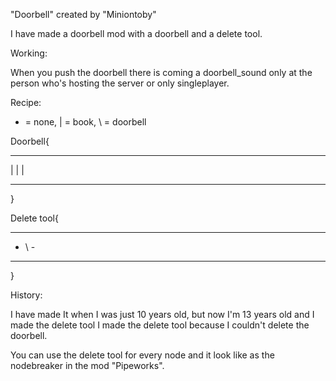 "Doorbell" created by "Miniontoby"

I have made a doorbell mod with a doorbell and a delete tool. 


Working:

When you push the doorbell there is coming a doorbell_sound only at the person who's hosting the server or only singleplayer.


Recipe:

- = none,  | = book,  \ = doorbell

Doorbell{

- - -
| | |
- - -
}

Delete tool{

- - -
- \ -
- - -
}


History:

I have made It when I was just 10 years old, but now I'm 13 years old and I made the delete tool 
I made the delete tool because I couldn't delete the doorbell. 


You can use the delete tool for every node and it look like as the nodebreaker in the mod "Pipeworks". 

